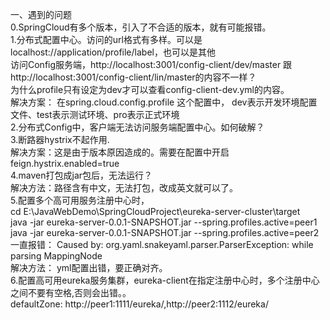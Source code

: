 一、遇到的问题 <br>
0.SpringCloud有多个版本，引入了不合适的版本，就有可能报错。  <br>
1.分布式配置中心。访问的url格式有多样。可以是localhost://application/profile/label，也可以是其他  <br>
访问Config服务端，http://localhost:3001/config-client/dev/master 跟 http://localhost:3001/config-client/lin/master的内容不一样？ <br>
为什么profile只有设定为dev才可以查看config-client-dev.yml的内容。 <br>
解决方案： 在spring.cloud.config.profile 这个配置中， dev表示开发环境配置文件、test表示测试环境、pro表示正式环境  <br>
2.分布式Config中，客户端无法访问服务端配置中心。如何破解？  <br>
3.断路器hystrix不起作用. <br>
解决方案：这是由于版本原因造成的。需要在配置中开启 feign.hystrix.enabled=true   <br>
4.maven打包成jar包后，无法运行？ <br>
解决方法：路径含有中文，无法打包，改成英文就可以了。 <br>
5.配置多个高可用服务注册中心时，<br>
cd E:\JavaWebDemo\SpringCloudProject\eureka-server-cluster\target    <br>
java -jar  eureka-server-0.0.1-SNAPSHOT.jar  --spring.profiles.active=peer1  <br>
java -jar  eureka-server-0.0.1-SNAPSHOT.jar  --spring.profiles.active=peer2   <br>
一直报错：
Caused by: org.yaml.snakeyaml.parser.ParserException: while parsing MappingNode  <br>
解决方法： yml配置出错，要正确对齐。 <br>
6.配置高可用eureka服务集群，eureka-client在指定注册中心时，多个注册中心之间不要有空格,否则会出错。。<br>
 defaultZone:  http://peer1:1111/eureka/,http://peer2:1112/eureka/     <br>
